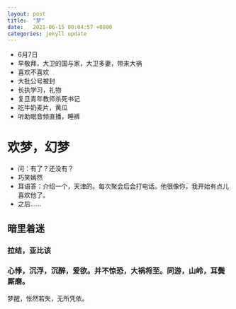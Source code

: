 ```yaml
---
layout: post
title:  "梦"
date:   2021-06-15 00:04:57 +0800
categories: jekyll update
---
```

- 6月7日
- 早敬拜，大卫的国与家，大卫多妻，带来大祸
- 喜欢不喜欢
- 大批公号被封
- 长执学习，礼物
- 复旦青年教师杀死书记
- 吃牛奶麦片，黄瓜
- 听助眠音频直播，睡裤
# 欢梦，幻梦
- 问：有了？还没有？
- 巧笑嫣然
- 耳语答：介绍一个，天津的。每次聚会后会打电话。他很像你，我开始有点儿喜欢他了。
- 之后……
## 暗里着迷
### 拉结，亚比该
### 心悸，沉浮，沉醉，爱欲。并不惊恐，大祸将至。同游，山岭，耳鬓厮磨。
梦醒，怅然若失，无所凭依。